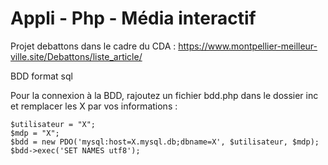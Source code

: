 # Appli - Php - Média interactif

Projet debattons dans le cadre du CDA : https://www.montpellier-meilleur-ville.site/Debattons/liste_article/


BDD format sql


Pour la connexion à la BDD, rajoutez un fichier bdd.php dans le dossier inc et remplacer les X par vos informations : 


    $utilisateur = "X";
    $mdp = "X";
    $bdd = new PDO('mysql:host=X.mysql.db;dbname=X', $utilisateur, $mdp);
    $bdd->exec('SET NAMES utf8');
